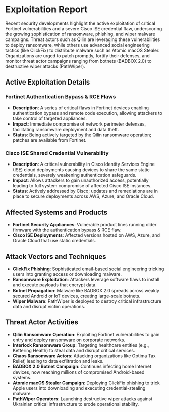# Exploitation Report

Recent security developments highlight the active exploitation of critical Fortinet vulnerabilities and a severe Cisco ISE credential flaw, underscoring the growing sophistication of ransomware, phishing, and wiper malware campaigns. Threat actors such as Qilin are leveraging these vulnerabilities to deploy ransomware, while others use advanced social engineering tactics (like ClickFix) to distribute malware such as Atomic macOS Stealer. Organizations are urged to patch promptly, fortify their defenses, and monitor threat actor campaigns ranging from botnets (BADBOX 2.0) to destructive wiper attacks (PathWiper).

## Active Exploitation Details

### Fortinet Authentication Bypass & RCE Flaws
- **Description**: A series of critical flaws in Fortinet devices enabling authentication bypass and remote code execution, allowing attackers to take control of targeted appliances.
- **Impact**: Immediate compromise of network perimeter defenses, facilitating ransomware deployment and data theft.
- **Status**: Being actively targeted by the Qilin ransomware operation; patches are available from Fortinet.

### Cisco ISE Shared Credential Vulnerability
- **Description**: A critical vulnerability in Cisco Identity Services Engine (ISE) cloud deployments causing devices to share the same static credentials, severely weakening authentication safeguards.
- **Impact**: Allows attackers to gain unauthorized access, potentially leading to full system compromise of affected Cisco ISE instances.
- **Status**: Actively addressed by Cisco; updates and remediations are in place to secure deployments across AWS, Azure, and Oracle Cloud.

## Affected Systems and Products

- **Fortinet Security Appliances**: Vulnerable product lines running older firmware with the authentication bypass & RCE flaw.  
- **Cisco ISE Deployments**: Affected versions hosted on AWS, Azure, and Oracle Cloud that use static credentials.

## Attack Vectors and Techniques

- **ClickFix Phishing**: Sophisticated email-based social engineering tricking users into granting access or downloading malware.  
- **Ransomware Exploitation**: Attackers leverage software flaws to install and execute payloads that encrypt data.  
- **Botnet Propagation**: Malware like BADBOX 2.0 spreads across weakly secured Android or IoT devices, creating large-scale botnets.  
- **Wiper Malware**: PathWiper is deployed to destroy critical infrastructure data and disrupt victim operations.

## Threat Actor Activities

- **Qilin Ransomware Operation**: Exploiting Fortinet vulnerabilities to gain entry and deploy ransomware on corporate networks.  
- **Interlock Ransomware Group**: Targeting healthcare entities (e.g., Kettering Health) to steal data and disrupt critical services.  
- **Chaos Ransomware Actors**: Attacking organizations like Optima Tax Relief, leading to data exfiltration and leaks.  
- **BADBOX 2.0 Botnet Campaign**: Continues infecting home Internet devices, now reaching millions of compromised Android-based systems.  
- **Atomic macOS Stealer Campaign**: Deploying ClickFix phishing to trick Apple users into downloading and executing credential-stealing malware.  
- **PathWiper Operators**: Launching destructive wiper attacks against Ukrainian critical infrastructure to erode operational stability.  
